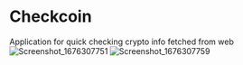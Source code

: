 # Checkcoin

Application for quick checking crypto info fetched from web
![Screenshot_1676307751](https://user-images.githubusercontent.com/37837886/218524148-5120a7ae-923a-451f-a0cf-99148eeaaa1b.png)
![Screenshot_1676307759](https://user-images.githubusercontent.com/37837886/218524158-8ea567dd-5f5c-409e-9169-5816dcaea6d6.png)
